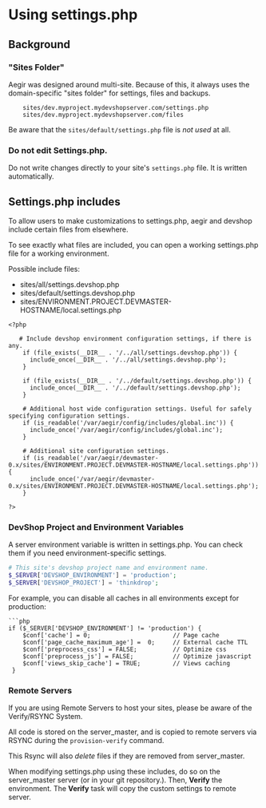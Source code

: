# Using settings.php

## Background

### "Sites Folder"

Aegir was designed around multi-site. Because of this, it always uses the domain-specific "sites folder" for settings, files and backups.

```text
    sites/dev.myproject.mydevshopserver.com/settings.php
    sites/dev.myproject.mydevshopserver.com/files
```

Be aware that the `sites/default/settings.php` file is _not used_ at all.

### Do not edit Settings.php.

Do not write changes directly to your site's `settings.php` file. It is written automatically.

## Settings.php includes

To allow users to make customizations to settings.php, aegir and devshop include certain files from elsewhere.

To see exactly what files are included, you can open a working settings.php file for a working environment.

Possible include files:

* sites/all/settings.devshop.php
* sites/default/settings.devshop.php
* sites/ENVIRONMENT.PROJECT.DEVMASTER-HOSTNAME/local.settings.php

```text
<?php

   # Include devshop environment configuration settings, if there is any.
    if (file_exists(__DIR__ . '/../all/settings.devshop.php')) {
      include_once(__DIR__ . '/../all/settings.devshop.php');
    }

    if (file_exists(__DIR__ . '/../default/settings.devshop.php')) {
      include_once(__DIR__ . '/../default/settings.devshop.php');
    }

    # Additional host wide configuration settings. Useful for safely specifying configuration settings.
    if (is_readable('/var/aegir/config/includes/global.inc')) {
      include_once('/var/aegir/config/includes/global.inc');
    }

    # Additional site configuration settings.
    if (is_readable('/var/aegir/devmaster-0.x/sites/ENVIRONMENT.PROJECT.DEVMASTER-HOSTNAME/local.settings.php')) {
      include_once('/var/aegir/devmaster-0.x/sites/ENVIRONMENT.PROJECT.DEVMASTER-HOSTNAME/local.settings.php');
    }

?>
```

### DevShop Project and Environment Variables

A server environment variable is written in settings.php. You can check them if you need environment-specific settings.
  
  ```php
  # This site's devshop project name and environment name.
  $_SERVER['DEVSHOP_ENVIRONMENT'] = 'production';
  $_SERVER['DEVSHOP_PROJECT'] = 'thinkdrop';
  ```

For example, you can disable all caches in all environments except for production:

    ```php
    if ($_SERVER['DEVSHOP_ENVIRONMENT'] != 'production') {
        $conf['cache'] = 0;                       // Page cache
        $conf['page_cache_maximum_age'] =  0;     // External cache TTL
        $conf['preprocess_css'] = FALSE;          // Optimize css
        $conf['preprocess_js'] = FALSE;           // Optimize javascript
        $conf['views_skip_cache'] = TRUE;         // Views caching
     }

### Remote Servers

If you are using Remote Servers to host your sites, please be aware of the Verify/RSYNC System.

All code is stored on the server\_master, and is copied to remote servers via RSYNC during the `provision-verify` command.

This Rsync will also _delete_ files if they are removed from server\_master.

When modifying settings.php using these includes, do so on the server\_master server \(or in your git repository.\). Then, **Verify** the environment. The **Verify** task will copy the custom settings to remote server.

